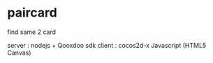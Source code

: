 # paircard
find same 2 card 


server : nodejs + Qooxdoo sdk
client : cocos2d-x Javascript (HTML5 Canvas)

